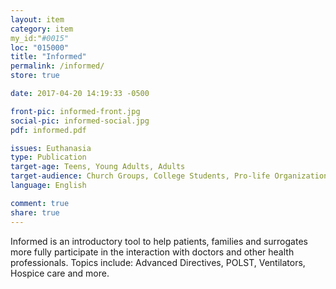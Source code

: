 ```yaml
---
layout: item
category: item
my_id:"#0015"
loc: "015000"
title: "Informed"
permalink: /informed/
store: true

date: 2017-04-20 14:19:33 -0500

front-pic: informed-front.jpg
social-pic: informed-social.jpg
pdf: informed.pdf

issues: Euthanasia
type: Publication
target-age: Teens, Young Adults, Adults
target-audience: Church Groups, College Students, Pro-life Organizations
language: English

comment: true
share: true
---
```

Informed is an introductory tool to help patients, families and surrogates more fully participate in the interaction with doctors and other health professionals. Topics include: Advanced Directives, POLST, Ventilators, Hospice care and more.